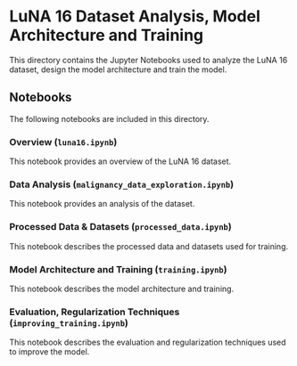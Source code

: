 # LuNA 16 Dataset Analysis, Model Architecture and Training

This directory contains the Jupyter Notebooks used to analyze the LuNA 16 dataset, design the model architecture and train the model.

## Notebooks

The following notebooks are included in this directory.

### Overview (`luna16.ipynb`)

This notebook provides an overview of the LuNA 16 dataset.

### Data Analysis (`malignancy_data_exploration.ipynb`)

This notebook provides an analysis of the dataset.

### Processed Data & Datasets (`processed_data.ipynb`)

This notebook describes the processed data and datasets used for training.

### Model Architecture and Training (`training.ipynb`)

This notebook describes the model architecture and training.

### Evaluation, Regularization Techniques (`improving_training.ipynb`)

This notebook describes the evaluation and regularization techniques used to improve the model.
